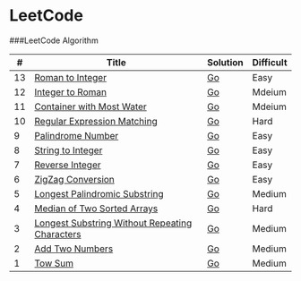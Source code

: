 LeetCode
========

###LeetCode Algorithm

| # | Title | Solution | Difficult |  
|---|-------|----------|-----------|
| 13 |[Roman to Integer](https://leetcode.com/problems/roman-to-integer/)| [Go]()|Easy|
| 12 |[Integer to Roman](https://leetcode.com/problems/integer-to-roman/)| [Go]()|Mdeium|
| 11 |[Container with Most Water](https://leetcode.com/problems/container-with-most-water/)| [Go]()|Mdeium|
| 10 |[Regular Expression Matching](https://leetcode.com/problems/regular-expression-matching/)| [Go]()|Hard|
| 9 |[Palindrome Number](https://leetcode.com/problems/palindrome-number/)| [Go]()|Easy|
| 8 |[String to Integer](https://leetcode.com/problems/string-to-integer-atoi/)| [Go]()|Easy|
| 7 |[Reverse Integer](https://leetcode.com/problems/reverse-integer/)| [Go]()|Easy|
| 6 |[ZigZag Conversion](https://leetcode.com/problems/zigzag-conversion/)| [Go]()|Easy|
| 5 |[Longest Palindromic Substring](https://leetcode.com/problems/longest-palindromic-substring/)| [Go]()|Medium|
| 4 |[Median of Two Sorted Arrays](https://leetcode.com/problems/median-of-two-sorted-arrays/)| [Go]()|Hard|
| 3 |[Longest Substring Without Repeating Characters](https://leetcode.com/problems/longest-substring-without-repeating-characters/)|[Go]()|Medium|
| 2 |[Add Two Numbers](https://oj.leetcode.com/problems/add-two-numbers/)| [Go]()|Medium|
| 1 |[Tow Sum](https://oj.leetcode.com/problems/two-sum/)| [Go]() |Medium|
